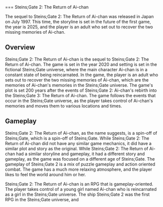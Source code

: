 
===
Steins;Gate 2: The Return of Ai-chan

The sequel to Steins;Gate 2: The Return of Ai-chan was released in Japan on July 1997. This time, the storyline is set in the future of the first game, the year is 2025, and the player is an adult who set out to recover the two missing memories of Ai-chan.

## Overview

Steins;Gate 2: The Return of Ai-chan is the sequel to Steins;Gate 2: The Return of Ai-chan. The game is set in the year 2020 and setting is set in the fictional Steins;Gate universe, where the main character Ai-chan is in a constant state of being reincarnated. In the game, the player is an adult who sets out to recover the two missing memories of Ai-chan, which are the memories of Ai-chan's memories in the Steins;Gate universe. The game's plot is set 200 years after the events of Steins;Gate 2: Ai-chan's rebirth into the Steins;Gate 3: The Return of Ai-chan. The game follows the events that occur in the Steins;Gate universe, as the player takes control of Ai-chan's memories and moves them to various locations and times.

## Gameplay

Steins;Gate 2: The Return of Ai-chan, as the name suggests, is a spin-off of Steins;Gate, which is a spin-off of Steins;Gate. While Steins;Gate 2: The Return of Ai-chan did not have any similar game mechanics, it did have a similar plot and story as the original. While Steins;Gate 2: The Return of Ai-chan had a similar storyline and gameplay, it had a different story and gameplay, as the game was focused on a different age of Steins;Gate. The gameplay of Steins;Gate 2 is a mix of puzzle gameplay and action oriented combat. The game has a much more relaxing atmosphere, and the player likes to feel the world around him or her.

Steins;Gate 2: The Return of Ai-chan is an RPG that is gameplay-oriented. The player takes control of a young girl named Ai-chan who is reincarnated as a girl in the Steins;Gate universe. The ship Steins;Gate 2 was the first RPG in the Steins;Gate universe, and
